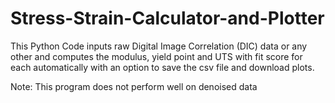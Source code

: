 # Stress-Strain-Calculator-and-Plotter
This Python Code inputs raw Digital Image Correlation (DIC) data or any other and computes the modulus, yield point and UTS with fit score for each automatically with an option to save the csv file and download plots.

Note: This program does not perform well on denoised data
